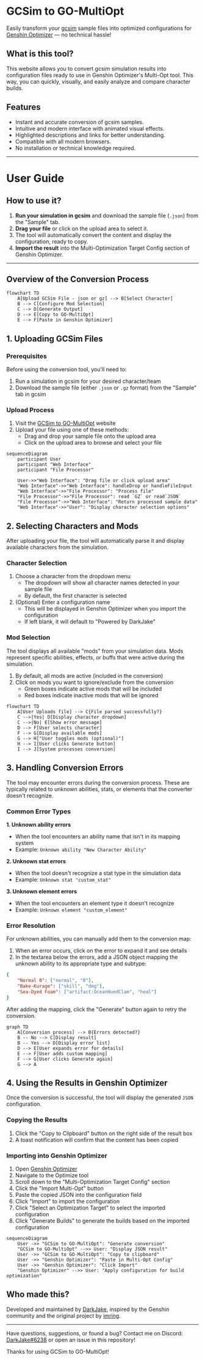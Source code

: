 # GCSim to GO-MultiOpt

Easily transform your [gcsim](https://github.com/genshinsim/gcsim) sample files into optimized configurations for [Genshin Optimizer](https://frzyc.github.io/genshin-optimizer/#/tools/multi-opt) — no technical hassle!

## What is this tool?
This website allows you to convert gcsim simulation results into configuration files ready to use in Genshin Optimizer's Multi-Opt tool. This way, you can quickly, visually, and easily analyze and compare character builds.

## Features
- Instant and accurate conversion of gcsim samples.
- Intuitive and modern interface with animated visual effects.
- Highlighted descriptions and links for better understanding.
- Compatible with all modern browsers.
- No installation or technical knowledge required.

---

# User Guide

## How to use it?
1. **Run your simulation in gcsim** and download the sample file (`.json`) from the "Sample" tab.
2. **Drag your file** or click on the upload area to select it.
3. The tool will automatically convert the content and display the configuration, ready to copy.
4. **Import the result** into the Multi-Optimization Target Config section of Genshin Optimizer.

---

## Overview of the Conversion Process

```mermaid
flowchart TD
    A[Upload GCSim File - json or gz] --> B[Select Character]
    B --> C[Configure Mod Selection]
    C --> D[Generate Output]
    D --> E[Copy to GO-MultiOpt]
    E --> F[Paste in Genshin Optimizer]
```
## 1. Uploading GCSim Files

### Prerequisites
Before using the conversion tool, you'll need to:

1. Run a simulation in gcsim for your desired character/team
2. Download the sample file (either `.json` or `.gz` format) from the "Sample" tab in gcsim

### Upload Process
1. Visit the [GCSim to GO-MultiOpt](https://thebertdark.github.io/gcsim-to-multiopt/) website
2. Upload your file using one of these methods:
   - Drag and drop your sample file onto the upload area
   - Click on the upload area to browse and select your file

```mermaid
sequenceDiagram
    participant User
    participant "Web Interface"
    participant "File Processor"

    User->>"Web Interface": "Drag file or click upload area"
    "Web Interface"->>"Web Interface": handleDrop or handleFileInput
    "Web Interface"->>"File Processor": "Process file"
    "File Processor"->>"File Processor": read `GZ` or read`JSON`
    "File Processor"->>"Web Interface": "Return processed sample data"
    "Web Interface"->>"User": "Display character selection options"
```

## 2. Selecting Characters and Mods
After uploading your file, the tool will automatically parse it and display available characters from the simulation.

### Character Selection
1. Choose a character from the dropdown menu
   - The dropdown will show all character names detected in your sample file
   - By default, the first character is selected
2. (Optional) Enter a configuration name
   - This will be displayed in Genshin Optimizer when you import the configuration
   - If left blank, it will default to "Powered by DarkJake"

### Mod Selection
The tool displays all available "mods" from your simulation data. Mods represent specific abilities, effects, or buffs that were active during the simulation.
1. By default, all mods are active (included in the conversion)
2. Click on mods you want to ignore/exclude from the conversion
   - Green boxes indicate active mods that will be included
   - Red boxes indicate inactive mods that will be ignored

```mermaid
flowchart TD
    A[User Uploads file] --> C{File parsed successfully?}
    C -->|Yes| D[Display character dropdown]
    C -->|No| E[Show error message]
    D --> F[User selects character]
    F --> G[Display available mods]
    G --> H["User toggles mods (optional)"]
    H --> I[User clicks Generate button]
    I --> J[System processes conversion]
```

## 3. Handling Conversion Errors
The tool may encounter errors during the conversion process. These are typically related to unknown abilities, stats, or elements that the converter doesn't recognize.

### Common Error Types

**1. Unknown ability errors**
- When the tool encounters an ability name that isn't in its mapping system
- Example: `Unknown ability "New Character Ability"`

**2. Unknown stat errors**
- When the tool doesn't recognize a stat type in the simulation data
- Example: `Unknown stat "custom_stat"`

**3. Unknown element errors**
- When the tool encounters an element type it doesn't recognize
- Example: `Unknown element "custom_element"`

### Error Resolution
For unknown abilities, you can manually add them to the conversion map:

1. When an error occurs, click on the error to expand it and see details
2. In the textarea below the errors, add a JSON object mapping the unknown ability to its appropriate type and subtype:

```json
{
    "Normal 0": ["normal", "0"],
    "Bake-Kurage": ["skill", "dmg"],
    "Sea-Dyed Foam": ["artifact:OceanHuedClam", "heal"]
}
```
After adding the mapping, click the "Generate" button again to retry the conversion.

```mermaid
graph TD
    A[Conversion process] --> B{Errors detected?}
    B -- No --> C[Display result]
    B -- Yes --> D[Display error list]
    D --> E[User expands error for details]
    E --> F[User adds custom mapping]
    F --> G[User clicks Generate again]
    G --> A
```

## 4. Using the Results in Genshin Optimizer
Once the conversion is successful, the tool will display the generated `JSON` configuration.

### Copying the Results
1. Click the "Copy to Clipboard" button on the right side of the result box
2. A toast notification will confirm that the content has been copied

### Importing into Genshin Optimizer
1. Open [Genshin Optimizer](https://frzyc.github.io/genshin-optimizer/)
2. Navigate to the Optimize tool
3. Scroll down to the "Multi-Optimization Target Config" section
4. Click the "Import Multi-Opt" button
5. Paste the copied JSON into the configuration field
6. Click "Import" to import the configuration
7. Click "Select an Optimization Target" to select the imported configuration
8. Click "Generate Builds" to generate the builds based on the imported configuration

```mermaid
sequenceDiagram
    User ->> "GCSim to GO-MultiOpt": "Generate conversion"
    "GCSim to GO-MultiOpt" -->> User: "Display JSON result"
    User ->> "GCSim to GO-MultiOpt": "Copy to clipboard"
    User ->> "Genshin Optimizer": "Paste in Multi-Opt Config"
    User ->> "Genshin Optimizer": "Click Import"
    "Genshin Optimizer" -->> User: "Apply configuration for build optimization"
```


## Who made this?
Developed and maintained by [DarkJake](https://github.com/TheBertDark), inspired by the Genshin community and the original project by [imring](https://imring.github.io/gcsim-to-multiopt/).

---

Have questions, suggestions, or found a bug? Contact me on Discord: [DarkJake#6238](https://discord.com/users/723426524585525300) or open an issue in this repository!

Thanks for using GCSim to GO-MultiOpt!
